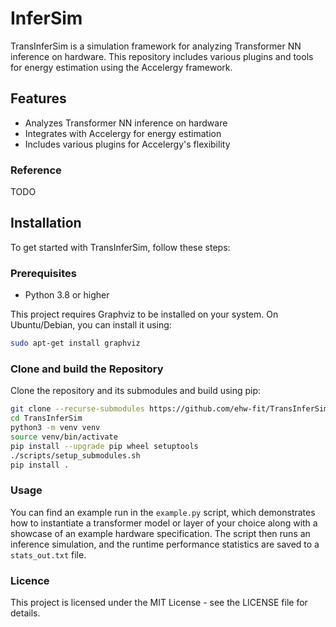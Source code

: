 # InferSim
TransInferSim is a simulation framework for analyzing Transformer NN inference on hardware. This repository includes various plugins and tools for energy estimation using the Accelergy framework.

## Features
- Analyzes Transformer NN inference on hardware
- Integrates with Accelergy for energy estimation
- Includes various plugins for Accelergy's flexibility

### Reference
TODO

## Installation
To get started with TransInferSim, follow these steps:

### Prerequisites
- Python 3.8 or higher

This project requires Graphviz to be installed on your system.
On Ubuntu/Debian, you can install it using:

```sh
sudo apt-get install graphviz
```

### Clone and build the Repository
Clone the repository and its submodules and build using pip:

```sh
git clone --recurse-submodules https://github.com/ehw-fit/TransInferSim
cd TransInferSim
python3 -m venv venv
source venv/bin/activate
pip install --upgrade pip wheel setuptools
./scripts/setup_submodules.sh
pip install .
```

### Usage
You can find an example run in the `example.py` script, which demonstrates how to instantiate a transformer model or layer of your choice along with a showcase of an example hardware specification. The script then runs an inference simulation, and the runtime performance statistics are saved to a `stats_out.txt` file.

### Licence
This project is licensed under the MIT License - see the LICENSE file for details.
